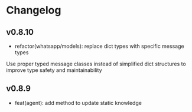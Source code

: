 # Changelog

## v0.8.10

- refactor(whatsapp/models): replace dict types with specific message types

Use proper typed message classes instead of simplified dict structures to improve type safety and maintainability

## v0.8.9

- feat(agent): add method to update static knowledge
